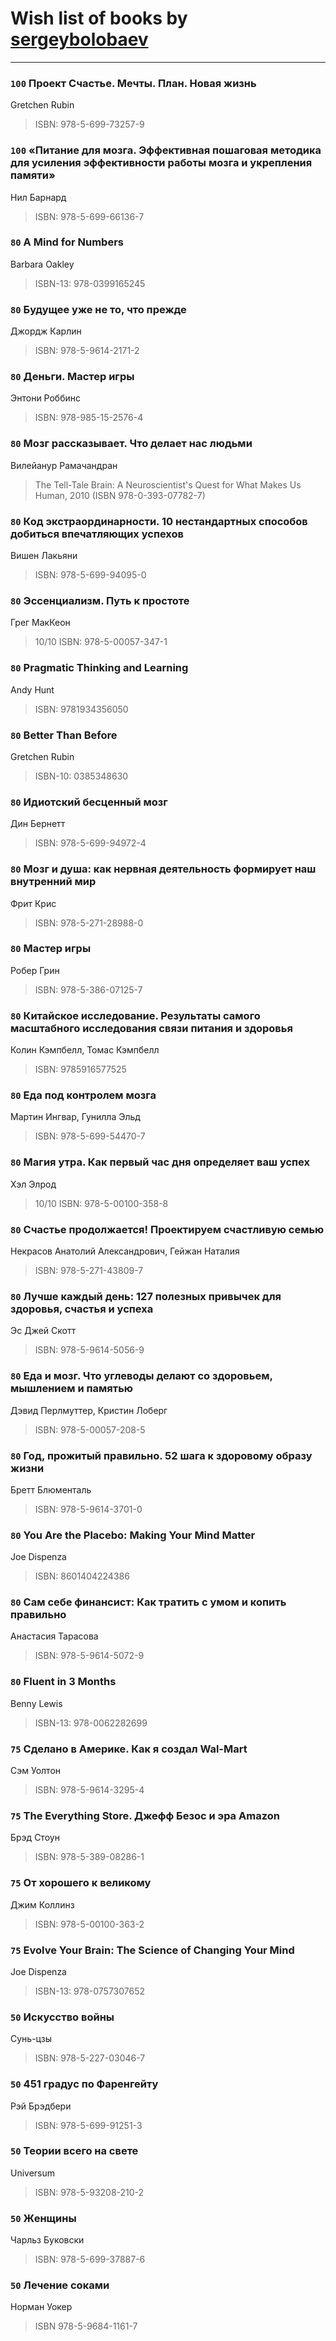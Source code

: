 # Wish list of books by [sergeybolobaev](www.facebook.com/sergeybolobaev)
---

### `100` Проект Счастье. Мечты. План. Новая жизнь
Gretchen Rubin
> ISBN: 978-5-699-73257-9

### `100` «Питание для мозга. Эффективная пошаговая методика для усиления эффективности работы мозга и укрепления памяти»
Нил Барнард
> ISBN: 978-5-699-66136-7

### `80` A Mind for Numbers
Barbara Oakley
> ISBN-13: 978-0399165245

### `80` Будущее уже не то, что прежде
Джордж Карлин
> ISBN: 978-5-9614-2171-2

### `80` Деньги. Мастер игры
Энтони Роббинс
> ISBN: 978-985-15-2576-4

### `80` Мозг рассказывает. Что делает нас людьми
Вилейанур Рамачандран
> The Tell-Tale Brain: A Neuroscientist's Quest for What Makes Us Human, 2010 (ISBN 978-0-393-07782-7)

### `80` Код экстраординарности. 10 нестандартных способов добиться впечатляющих успехов
Вишен Лакьяни
> ISBN: 978-5-699-94095-0

### `80` Эссенциализм. Путь к простоте
Грег МакКеон
> 10/10
> ISBN: 978-5-00057-347-1

### `80` Pragmatic Thinking and Learning
Andy Hunt
> ISBN: 9781934356050

### `80` Better Than Before
Gretchen Rubin
> ISBN-10: 0385348630

### `80` Идиотский бесценный мозг
Дин Бернетт
> ISBN: 978-5-699-94972-4

### `80` Мозг и душа: как нервная деятельность формирует наш внутренний мир
Фрит Крис
> ISBN: 978-5-271-28988-0

### `80` Мастер игры
Робер Грин
> ISBN: 978-5-386-07125-7

### `80` Китайское исследование. Результаты самого масштабного исследования связи питания и здоровья
Колин Кэмпбелл, Томас Кэмпбелл
> ISBN: 9785916577525

### `80` Еда под контролем мозга
Мартин Ингвар, Гунилла Эльд
> ISBN: 978-5-699-54470-7

### `80` Магия утра. Как первый час дня определяет ваш успех
Хэл Элрод
> 10/10
> ISBN: 978-5-00100-358-8

### `80` Счастье продолжается! Проектируем счастливую семью
Некрасов Анатолий Александрович, Гейжан Наталия
> ISBN: 978-5-271-43809-7

### `80` Лучше каждый день: 127 полезных привычек для здоровья, счастья и успеха
Эс Джей Скотт
> ISBN: 978-5-9614-5056-9

### `80` Еда и мозг. Что углеводы делают со здоровьем, мышлением и памятью
Дэвид Перлмуттер, Кристин Лоберг
> ISBN: 978-5-00057-208-5

### `80` Год, прожитый правильно. 52 шага к здоровому образу жизни
Бретт Блюменталь
> ISBN: 978-5-9614-3701-0

### `80` You Are the Placebo: Making Your Mind Matter
Joe Dispenza
> ISBN: 8601404224386

### `80` Сам себе финансист: Как тратить с умом и копить правильно
Анастасия Тарасова
> ISBN: 978-5-9614-5072-9

### `80` Fluent in 3 Months
Benny Lewis
> ISBN-13: 978-0062282699

### `75` Сделано в Америке. Как я создал Wal-Mart
Сэм Уолтон
> ISBN: 978-5-9614-3295-4

### `75` The Everything Store. Джефф Безос и эра Amazon
Брэд Стоун
> ISBN: 978-5-389-08286-1

### `75` От хорошего к великому
Джим Коллинз
> ISBN: 978-5-00100-363-2

### `75` Evolve Your Brain: The Science of Changing Your Mind
Joe Dispenza
> ISBN-13: 978-0757307652

### `50` Искусство войны
Сунь-цзы
> ISBN: 978-5-227-03046-7

### `50` 451 градус по Фаренгейту
Рэй Брэдбери
> ISBN: 978-5-699-91251-3

### `50` Теории всего на свете
Universum
> ISBN: 978-5-93208-210-2

### `50` Женщины
Чарльз Буковски
> ISBN: 978-5-699-37887-6

### `50` Лечение соками
Норман Уокер
> ISBN 978-5-9684-1161-7

